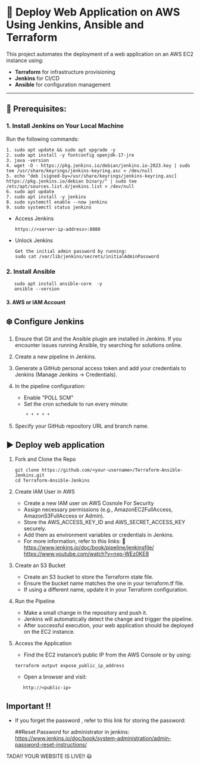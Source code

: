# :rocket: Deploy Web Application on AWS Using Jenkins, Ansible and Terraform

This project automates the deployment of a web application on an AWS EC2 instance using:
    
-  **Terraform** for infrastructure provisioning
-  **Jenkins** for CI/CD
-  **Ansible** for configuration management

---

## :bookmark: Prerequisites: 

### 1. Install Jenkins on Your Local Machine

  Run the following commands: 

    1. sudo apt update && sudo apt upgrade -y
    2. sudo apt install -y fontconfig openjdk-17-jre
    3. java -version
    4. wget -O - https://pkg.jenkins.io/debian/jenkins.io-2023.key | sudo tee /usr/share/keyrings/jenkins-keyring.asc > /dev/null
    5. echo "deb [signed-by=/usr/share/keyrings/jenkins-keyring.asc] https://pkg.jenkins.io/debian binary/" | sudo tee /etc/apt/sources.list.d/jenkins.list > /dev/null
    6. sudo apt update
    7. sudo apt install -y jenkins
    8. sudo systemctl enable --now jenkins
    9. sudo systemctl status jenkins
    
- Access Jenkins
	```
    https://<server-ip-address>:8080
- Unlock Jenkins
    ```
    Get the initial admin password by running:
	sudo cat /var/lib/jenkins/secrets/initialAdminPassword

### 2. Install Ansible

 ```
    sudo apt install ansible-core  -y
    ansible --version 
 ```

#### 3. AWS or IAM Account

 ## :snowflake: Configure Jenkins

 1. Ensure that Git and the Ansible plugin are installed in Jenkins.
      If you encounter issues running Ansible, try searching for solutions online.
 2. Create a new pipeline in Jenkins.
 3. Generate a GitHub personal access token and add your credentials to Jenkins (Manage Jenkins → Credentials).
 4. In the pipeline configuration: 
    - Enable "POLL SCM"
    - Set the cron schedule to run every minute:
    
    ```
        * * * * *
    ```
5. Specify your GitHub repository URL and branch name.

 ## :arrow_forward: Deploy web application

 1. Fork and Clone the Repo
    ```
    git clone https://github.com/<your-username>/Terraform-Ansible-Jenkins.git
    cd Terraform-Ansible-Jenkins
    ```

 2. Create IAM User in AWS
    
    - Create a new IAM user on AWS Cosnole For Security
    - Assign necessary permissions (e.g., AmazonEC2FullAccess, AmazonS3FullAccess or Admin).
    - Store the AWS_ACCESS_KEY_ID and AWS_SECRET_ACCESS_KEY securely.
    - Add them as environment variables or credentials in Jenkins.
    - For more information, refer to this links: :link:
         https://www.jenkins.io/doc/book/pipeline/jenkinsfile/
         https://www.youtube.com/watch?v=nxp-WEz0KE8

 3. Create an S3 Bucket
    
    - Create an S3 bucket to store the Terraform state file.
    - Ensure the bucket name matches the one in your terraform.tf file.
    - If using a different name, update it in your Terraform configuration.

 4. Run the Pipeline
    
    - Make a small change in the repository and push it.
    - Jenkins will automatically detect the change and trigger the pipeline.
    - After successful execution, your web application should be deployed on the EC2 instance.

 5. Access the Application
    
    - Find the EC2 instance’s public IP from the AWS Console or by using:

    ```
    terraform output expose_public_ip_address
    ```
    - Open a browser and visit:
    
    ```
       http://<public-ip>
    ```

## Important :bangbang:

   - If you forget the password , refer to this link     for storing the password: 

      ##Reset Password for administrator in jenkins: 
https://www.jenkins.io/doc/book/system-administration/admin-password-reset-instructions/

TADA!! YOUR WEBSITE IS LIVE!! :smiley:
